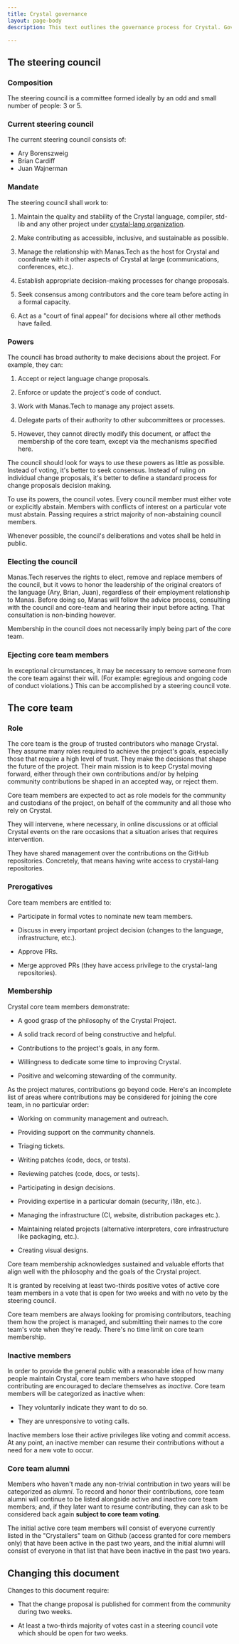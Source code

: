 ```yaml
---
title: Crystal governance
layout: page-body
description: This text outlines the governance process for Crystal. Governance is based around a steering council. The council has broad authority, which they seek to exercise as rarely as possible.

---
```


## The steering council

### Composition

The steering council is a committee formed ideally by an odd and small number of people: 3 or 5.

### Current steering council

The current steering council consists of:

- Ary Borenszweig
- Brian Cardiff
- Juan Wajnerman

### Mandate

The steering council shall work to:

1. Maintain the quality and stability of the Crystal language, compiler, std-lib and any other project under [crystal-lang organization](http://github.com/crystal-lang).

2. Make contributing as accessible, inclusive, and sustainable as possible.

3. Manage the relationship with Manas.Tech as the host for Crystal and coordinate with it other aspects of Crystal at large (communications, conferences, etc.).

4. Establish appropriate decision-making processes for change proposals.

5. Seek consensus among contributors and the core team before acting in a formal capacity.

6. Act as a "court of final appeal" for decisions where all other methods have failed.

### Powers

The council has broad authority to make decisions about the project. For example, they can:

1. Accept or reject language change proposals.

2. Enforce or update the project's code of conduct.

3. Work with Manas.Tech to manage any project assets.

4. Delegate parts of their authority to other subcommittees or processes.

5. However, they cannot directly modify this document, or affect the membership of the core team, except via the mechanisms specified here.

The council should look for ways to use these powers as little as possible. Instead of voting, it's better to seek consensus. Instead of ruling on individual change proposals, it's better to define a standard process for change proposals decision making.

To use its powers, the council votes. Every council member must either vote or explicitly abstain. Members with conflicts of interest on a particular vote must abstain. Passing requires a strict majority of non-abstaining council members.

Whenever possible, the council's deliberations and votes shall be held in public.

### Electing the council

Manas.Tech reserves the rights to elect, remove and replace members of the council, but it vows to honor the leadership of the original creators of the language (Ary, Brian, Juan), regardless of their employment relationship to Manas. Before doing so, Manas will follow the advice process, consulting with the council and core-team and hearing their input before acting. That consultation is non-binding however.

Membership in the council does not necessarily imply being part of the core team.

### Ejecting core team members

In exceptional circumstances, it may be necessary to remove someone from the core team against their will. (For example: egregious and ongoing code of conduct violations.) This can be accomplished by a steering council vote.

## The core team

### Role

The core team is the group of trusted contributors who manage Crystal. They assume many roles required to achieve the project's goals, especially those that require a high level of trust. They make the decisions that shape the future of the project. Their main mission is to keep Crystal moving forward, either through their own contributions and/or by helping community contributions be shaped in an accepted way, or reject them.

Core team members are expected to act as role models for the community and custodians of the project, on behalf of the community and all those who rely on Crystal.

They will intervene, where necessary, in online discussions or at official Crystal events on the rare occasions that a situation arises that requires intervention.

They have shared management over the contributions on the GitHub repositories. Concretely, that means having write access to crystal-lang repositories.

### Prerogatives

Core team members are entitled to:

* Participate in formal votes to nominate new team members.

* Discuss in every important project decision (changes to the language, infrastructure, etc.).

* Approve PRs.

* Merge approved PRs (they have access privilege to the crystal-lang repositories).

### Membership

Crystal core team members demonstrate:

* A good grasp of the philosophy of the Crystal Project.

* A solid track record of being constructive and helpful.

* Contributions to the project's goals, in any form.

* Willingness to dedicate some time to improving Crystal.

* Positive and welcoming stewarding of the community.

As the project matures, contributions go beyond code. Here's an incomplete list of areas where contributions may be considered for joining the core team, in no particular order:

* Working on community management and outreach.

* Providing support on the community channels.

* Triaging tickets.

* Writing patches (code, docs, or tests).

* Reviewing patches (code, docs, or tests).

* Participating in design decisions.

* Providing expertise in a particular domain (security, i18n, etc.).

* Managing the infrastructure (CI, website, distribution packages etc.).

* Maintaining related projects (alternative interpreters, core infrastructure like packaging, etc.).

* Creating visual designs.

Core team membership acknowledges sustained and valuable efforts that align well with the philosophy and the goals of the Crystal project.

It is granted by receiving at least two-thirds positive votes of active core team members in a vote that is open for two weeks and with no veto by the steering council.

Core team members are always looking for promising contributors, teaching them how the project is managed, and submitting their names to the core team's vote when they're ready. There's no time limit on core team membership.

### Inactive members

In order to provide the general public with a reasonable idea of how many people maintain Crystal, core team members who have stopped contributing are encouraged to declare themselves as _inactive_. Core team members will be categorized as inactive when:

 * They voluntarily indicate they want to do so.

 * They are unresponsive to voting calls.

Inactive members lose their active privileges like voting and commit access. At any point, an inactive member can resume their contributions without a need for a new vote to occur.

### Core team alumni

Members who haven't made any non-trivial contribution in two years will be categorized as _alumni_. To record and honor their contributions, core team alumni will continue to be listed alongside active and inactive core team members; and, if they later want to resume contributing, they can ask to be considered back again **subject to core team voting**.

The initial active core team members will consist of everyone currently listed in the "Crystallers" team on Github (access granted for core members only) that have been active in the past two years, and the initial alumni will consist of everyone in that list that have been inactive in the past two years.

## Changing this document

Changes to this document require:

* That the change proposal is published for comment from the community during two weeks.

* At least a two-thirds majority of votes cast in a steering council vote which should be open for two weeks.
